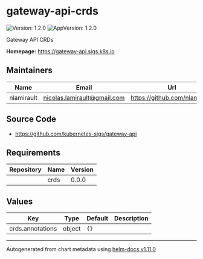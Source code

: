 # gateway-api-crds

![Version: 1.2.0](https://img.shields.io/badge/Version-1.2.0-informational?style=flat-square) ![AppVersion: 1.2.0](https://img.shields.io/badge/AppVersion-1.2.0-informational?style=flat-square)

Gateway API CRDs

**Homepage:** <https://gateway-api.sigs.k8s.io>

## Maintainers

| Name       | Email                         | Url                             |
| ---------- | ----------------------------- | ------------------------------- |
| nlamirault | <nicolas.lamirault@gmail.com> | <https://github.com/nlamirault> |

## Source Code

- <https://github.com/kubernetes-sigs/gateway-api>

## Requirements

| Repository | Name | Version |
| ---------- | ---- | ------- |
|            | crds | 0.0.0   |

## Values

| Key              | Type   | Default | Description |
| ---------------- | ------ | ------- | ----------- |
| crds.annotations | object | `{}`    |             |

---

Autogenerated from chart metadata using [helm-docs v1.11.0](https://github.com/norwoodj/helm-docs/releases/v1.11.0)
